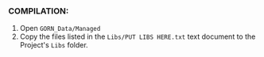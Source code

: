 ### COMPILATION:

1) Open ``GORN_Data/Managed``
2) Copy the files listed in the ``Libs/PUT LIBS HERE.txt`` text document to the Project's ``Libs`` folder.